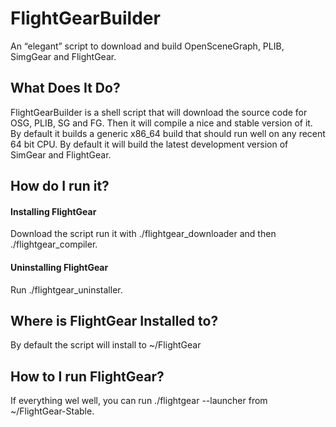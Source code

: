 # FlightGearBuilder
An “elegant” script to download and build OpenSceneGraph, PLIB, SimgGear and FlightGear.

## What Does It Do?
FlightGearBuilder is a shell script that will download the source code for OSG, PLIB, SG and FG.
Then it will compile a nice and stable version of it.
By default it builds a generic x86_64 build that should run well on any recent 64 bit CPU.
By default it will build the latest development version of SimGear and FlightGear.
## How do I run it?

#### Installing FlightGear
Download the script run it with ./flightgear_downloader and then ./flightgear_compiler.

#### Uninstalling FlightGear
Run ./flightgear_uninstaller.

## Where is FlightGear Installed to?
By default the script will install to ~/FlightGear

## How to I run FlightGear?
If everything wel well, you can run ./flightgear --launcher from ~/FlightGear-Stable.

